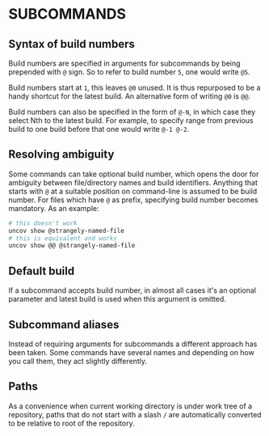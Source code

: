 SUBCOMMANDS
===========

Syntax of build numbers
-----------------------

Build numbers are specified in arguments for subcommands by being prepended with
`@` sign.  So to refer to build number `5`, one would write `@5`.

Build numbers start at `1`, this leaves `@0` unused.  It is thus repurposed to
be a handy shortcut for the latest build.  An alternative form of writing `@0`
is `@@`.

Build numbers can also be specified in the form of `@-N`, in which case they
select Nth to the latest build.  For example, to specify range from previous
build to one build before that one would write `@-1 @-2`.

Resolving ambiguity
-------------------

Some commands can take optional build number, which opens the door for ambiguity
between file/directory names and build identifiers.  Anything that starts with
`@` at a suitable position on command-line is assumed to be build number.  For
files which have `@` as prefix, specifying build number becomes mandatory.  As
an example:

```bash
# this doesn't work
uncov show @strangely-named-file
# this is equivalent and works
uncov show @@ @strangely-named-file
```

Default build
-------------

If a subcommand accepts build number, in almost all cases it's an optional
parameter and latest build is used when this argument is omitted.

Subcommand aliases
------------------

Instead of requiring arguments for subcommands a different approach has been
taken.  Some commands have several names and depending on how you call them,
they act slightly differently.

Paths
-----

As a convenience when current working directory is under work tree of a
repository, paths that do not start with a slash `/` are automatically converted
to be relative to root of the repository.
